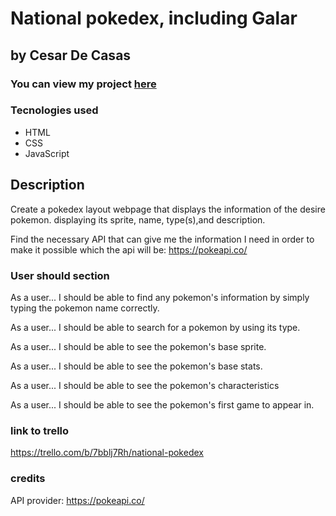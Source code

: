 # National pokedex, including Galar #

## by Cesar De Casas   ##

### You can view my project [here](http://nationalpokedexp1.surge.sh/) ###

### Tecnologies used
* HTML 
* CSS
* JavaScript 

## Description

Create a pokedex layout webpage that displays the information of the desire pokemon. displaying its sprite, name, type(s),and description.

Find the necessary API that can give me the information I need in order to make it possible which the api will be: https://pokeapi.co/


### User should section ###

As a user... I should be able to find any pokemon's information by simply typing the pokemon name correctly.

As a user... I should be able to search for a pokemon by using its type.

As a user... I should be able to see the pokemon's  base sprite.

As a user... I should be able to see the pokemon's base stats.

As a user... I should be able to see the pokemon's characteristics

As a user... I should be able to see the pokemon's first game to appear in.

### link to trello ###
https://trello.com/b/7bblj7Rh/national-pokedex

### credits ###
API provider: https://pokeapi.co/
